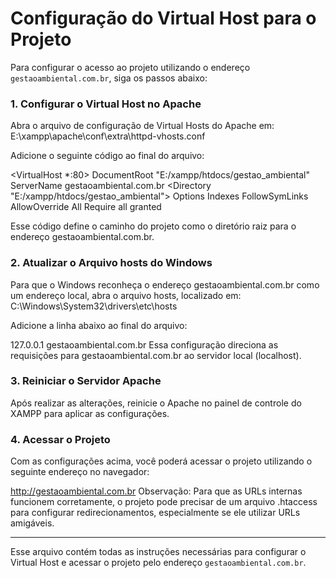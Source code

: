 # Configuração do Virtual Host para o Projeto

Para configurar o acesso ao projeto utilizando o endereço `gestaoambiental.com.br`, siga os passos abaixo:

### 1. Configurar o Virtual Host no Apache

Abra o arquivo de configuração de Virtual Hosts do Apache em:
E:\xampp\apache\conf\extra\httpd-vhosts.conf

Adicione o seguinte código ao final do arquivo:

<VirtualHost \*:80>
DocumentRoot "E:/xampp/htdocs/gestao_ambiental"
ServerName gestaoambiental.com.br
<Directory "E:/xampp/htdocs/gestao_ambiental">
Options Indexes FollowSymLinks
AllowOverride All
Require all granted
</Directory>
</VirtualHost>

Esse código define o caminho do projeto como o diretório raiz para o endereço gestaoambiental.com.br.

### 2. Atualizar o Arquivo hosts do Windows

Para que o Windows reconheça o endereço gestaoambiental.com.br como um endereço local, abra o arquivo hosts, localizado em:
C:\Windows\System32\drivers\etc\hosts

Adicione a linha abaixo ao final do arquivo:

127.0.0.1 gestaoambiental.com.br
Essa configuração direciona as requisições para gestaoambiental.com.br ao servidor local (localhost).

### 3. Reiniciar o Servidor Apache

Após realizar as alterações, reinicie o Apache no painel de controle do XAMPP para aplicar as configurações.

### 4. Acessar o Projeto

Com as configurações acima, você poderá acessar o projeto utilizando o seguinte endereço no navegador:

http://gestaoambiental.com.br
Observação: Para que as URLs internas funcionem corretamente, o projeto pode precisar de um arquivo .htaccess para configurar redirecionamentos, especialmente se ele utilizar URLs amigáveis.

---

Esse arquivo contém todas as instruções necessárias para configurar o Virtual Host e acessar o projeto pelo endereço `gestaoambiental.com.br`.
